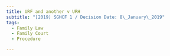 ```yaml
---
title: URF and another v URH
subtitle: "[2019] SGHCF 1 / Decision Date: 8\_January\_2019"
tags:
  - Family Law
  - Family Court
  - Procedure

---
```


